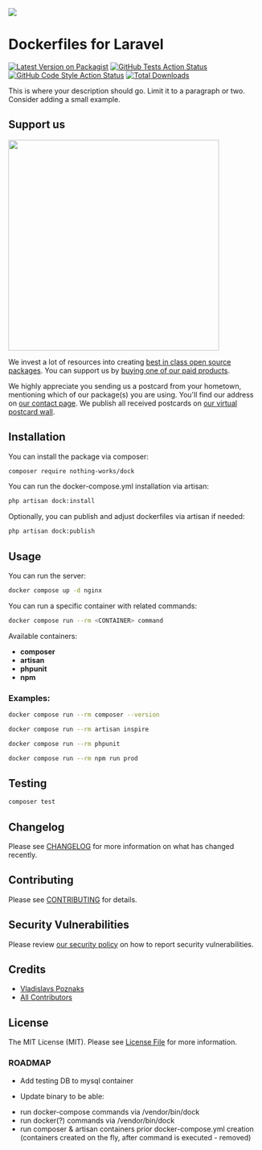 
[<img src="https://github-ads.s3.eu-central-1.amazonaws.com/support-ukraine.svg?t=1" />](https://supportukrainenow.org)

# Dockerfiles for Laravel

[![Latest Version on Packagist](https://img.shields.io/packagist/v/nothing-works/nothing-works-dock.svg?style=flat-square)](https://packagist.org/packages/nothing-works/dock)
[![GitHub Tests Action Status](https://img.shields.io/github/workflow/status/nothing-works/nothing-works-dock/run-tests?label=tests)](https://github.com/nothing-works/nothing-works-dock/actions?query=workflow%3Arun-tests+branch%3Amain)
[![GitHub Code Style Action Status](https://img.shields.io/github/workflow/status/nothing-works/nothing-works-dock/Check%20&%20fix%20styling?label=code%20style)](https://github.com/nothing-works/nothing-works-dock/actions?query=workflow%3A"Check+%26+fix+styling"+branch%3Amain)
[![Total Downloads](https://img.shields.io/packagist/dt/nothing-works/nothing-works-dock.svg?style=flat-square)](https://packagist.org/packages/nothing-works/dock)

This is where your description should go. Limit it to a paragraph or two. Consider adding a small example.

## Support us

[<img src="https://github-ads.s3.eu-central-1.amazonaws.com/nothing-works-dock.jpg?t=1" width="419px" />](https://spatie.be/github-ad-click/nothing-works-dock)

We invest a lot of resources into creating [best in class open source packages](https://spatie.be/open-source). You can support us by [buying one of our paid products](https://spatie.be/open-source/support-us).

We highly appreciate you sending us a postcard from your hometown, mentioning which of our package(s) you are using. You'll find our address on [our contact page](https://spatie.be/about-us). We publish all received postcards on [our virtual postcard wall](https://spatie.be/open-source/postcards).

## Installation

You can install the package via composer:

```bash
composer require nothing-works/dock
```

You can run the docker-compose.yml installation via artisan:

```bash
php artisan dock:install
```

Optionally, you can publish and adjust dockerfiles via artisan if needed:

```bash
php artisan dock:publish
```

## Usage

You can run the server:

```bash
docker compose up -d nginx
```

You can run a specific container with related commands:

```bash
docker compose run --rm <CONTAINER> command
```

Available containers: 
 - **composer**
 - **artisan**
 - **phpunit**
 - **npm**

### Examples:

```bash
docker compose run --rm composer --version
```
```bash
docker compose run --rm artisan inspire
```
```bash
docker compose run --rm phpunit
```
```bash
docker compose run --rm npm run prod
```

## Testing

```bash
composer test
```

## Changelog

Please see [CHANGELOG](CHANGELOG.md) for more information on what has changed recently.

## Contributing

Please see [CONTRIBUTING](https://github.com/vladislavs-poznaks/.github/blob/main/CONTRIBUTING.md) for details.

## Security Vulnerabilities

Please review [our security policy](../../security/policy) on how to report security vulnerabilities.

## Credits

- [Vladislavs Poznaks](https://github.com/vladislavs-poznaks)
- [All Contributors](../../contributors)

## License

The MIT License (MIT). Please see [License File](LICENSE.md) for more information.

### ROADMAP

- Add testing DB to mysql container

- Update binary to be able:
* run docker-compose commands via /vendor/bin/dock
* run docker(?) commands via /vendor/bin/dock
* run composer & artisan containers prior docker-compose.yml creation (containers created on the fly, after command is executed - removed)


